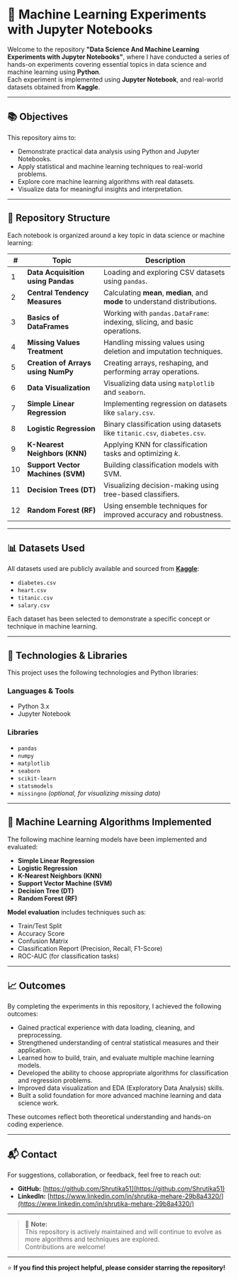 # 🔗 Machine Learning Experiments with Jupyter Notebooks

Welcome to the repository **"Data Science And Machine Learning Experiments with Jupyter Notebooks"**, where I have conducted a series of hands-on experiments covering essential topics in data science and machine learning using **Python**.  
Each experiment is implemented using **Jupyter Notebook**, and real-world datasets obtained from **Kaggle**.

---

## 📚 Objectives

This repository aims to:

- Demonstrate practical data analysis using Python and Jupyter Notebooks.
- Apply statistical and machine learning techniques to real-world problems.
- Explore core machine learning algorithms with real datasets.
- Visualize data for meaningful insights and interpretation.

---

## 📁 Repository Structure

Each notebook is organized around a key topic in data science or machine learning:

| # | Topic | Description |
|---|-------|-------------|
| 1 | **Data Acquisition using Pandas** | Loading and exploring CSV datasets using `pandas`. |
| 2 | **Central Tendency Measures** | Calculating **mean**, **median**, and **mode** to understand distributions. |
| 3 | **Basics of DataFrames** | Working with `pandas.DataFrame`: indexing, slicing, and basic operations. |
| 4 | **Missing Values Treatment** | Handling missing values using deletion and imputation techniques. |
| 5 | **Creation of Arrays using NumPy** | Creating arrays, reshaping, and performing array operations. |
| 6 | **Data Visualization** | Visualizing data using `matplotlib` and `seaborn`. |
| 7 | **Simple Linear Regression** | Implementing regression on datasets like `salary.csv`. |
| 8 | **Logistic Regression** | Binary classification using datasets like `titanic.csv`, `diabetes.csv`. |
| 9 | **K-Nearest Neighbors (KNN)** | Applying KNN for classification tasks and optimizing *k*. |
| 10 | **Support Vector Machines (SVM)** | Building classification models with SVM. |
| 11 | **Decision Trees (DT)** | Visualizing decision-making using tree-based classifiers. |
| 12 | **Random Forest (RF)** | Using ensemble techniques for improved accuracy and robustness. |

---

## 📊 Datasets Used

All datasets used are publicly available and sourced from [**Kaggle**](https://www.kaggle.com/):

- `diabetes.csv`  
- `heart.csv`  
- `titanic.csv`  
- `salary.csv`

Each dataset has been selected to demonstrate a specific concept or technique in machine learning.

---

## 🧰 Technologies & Libraries

This project uses the following technologies and Python libraries:

### **Languages & Tools**
- Python 3.x  
- Jupyter Notebook

### **Libraries**
- `pandas`  
- `numpy`  
- `matplotlib`  
- `seaborn`  
- `scikit-learn`  
- `statsmodels`  
- `missingno` *(optional, for visualizing missing data)*

---

## 🤖 Machine Learning Algorithms Implemented

The following machine learning models have been implemented and evaluated:

- **Simple Linear Regression**  
- **Logistic Regression**  
- **K-Nearest Neighbors (KNN)**  
- **Support Vector Machine (SVM)**  
- **Decision Tree (DT)**  
- **Random Forest (RF)**  

**Model evaluation** includes techniques such as:

- Train/Test Split  
- Accuracy Score  
- Confusion Matrix  
- Classification Report (Precision, Recall, F1-Score)  
- ROC-AUC (for classification tasks)

---

## 📈 Outcomes

By completing the experiments in this repository, I achieved the following outcomes:

- Gained practical experience with data loading, cleaning, and preprocessing.  
- Strengthened understanding of central statistical measures and their application.  
- Learned how to build, train, and evaluate multiple machine learning models.  
- Developed the ability to choose appropriate algorithms for classification and regression problems.  
- Improved data visualization and EDA (Exploratory Data Analysis) skills.  
- Built a solid foundation for more advanced machine learning and data science work.  

These outcomes reflect both theoretical understanding and hands-on coding experience.

---

## 📬 Contact

For suggestions, collaboration, or feedback, feel free to reach out:

- **GitHub:** [https://github.com/Shrutika51](https://github.com/Shrutika51)  
- **LinkedIn:** [https://www.linkedin.com/in/shrutika-mehare-29b8a4320/](https://www.linkedin.com/in/shrutika-mehare-29b8a4320/)

---

> 📝 **Note:**  
> This repository is actively maintained and will continue to evolve as more algorithms and techniques are explored.  
> Contributions are welcome!

---

⭐ **If you find this project helpful, please consider starring the repository!**

